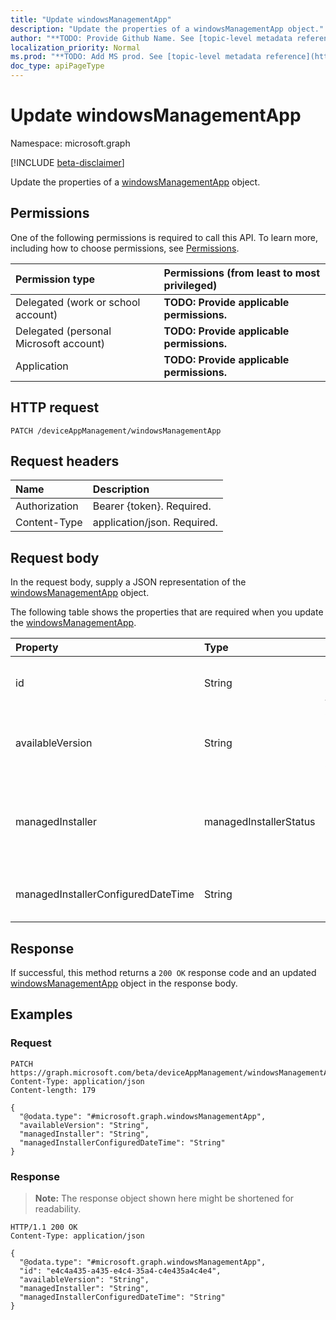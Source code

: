 ```yaml
---
title: "Update windowsManagementApp"
description: "Update the properties of a windowsManagementApp object."
author: "**TODO: Provide Github Name. See [topic-level metadata reference](https://msgo.azurewebsites.net/add/document/guidelines/metadata.html#topic-level-metadata)**"
localization_priority: Normal
ms.prod: "**TODO: Add MS prod. See [topic-level metadata reference](https://msgo.azurewebsites.net/add/document/guidelines/metadata.html#topic-level-metadata)**"
doc_type: apiPageType
---
```


# Update windowsManagementApp
Namespace: microsoft.graph

[!INCLUDE [beta-disclaimer](../../includes/beta-disclaimer.md)]

Update the properties of a [windowsManagementApp](../resources/windowsmanagementapp.md) object.

## Permissions
One of the following permissions is required to call this API. To learn more, including how to choose permissions, see [Permissions](/graph/permissions-reference).

|Permission type|Permissions (from least to most privileged)|
|:---|:---|
|Delegated (work or school account)|**TODO: Provide applicable permissions.**|
|Delegated (personal Microsoft account)|**TODO: Provide applicable permissions.**|
|Application|**TODO: Provide applicable permissions.**|

## HTTP request

<!-- {
  "blockType": "ignored"
}
-->
``` http
PATCH /deviceAppManagement/windowsManagementApp
```

## Request headers
|Name|Description|
|:---|:---|
|Authorization|Bearer {token}. Required.|
|Content-Type|application/json. Required.|

## Request body
In the request body, supply a JSON representation of the [windowsManagementApp](../resources/windowsmanagementapp.md) object.

The following table shows the properties that are required when you update the [windowsManagementApp](../resources/windowsmanagementapp.md).

|Property|Type|Description|
|:---|:---|:---|
|id|String|**TODO: Add Description** Inherited from [entity](../resources/entity.md)|
|availableVersion|String|Windows management app available version.|
|managedInstaller|managedInstallerStatus|Managed Installer Status. Possible values are: `disabled`, `enabled`.|
|managedInstallerConfiguredDateTime|String|Managed Installer Configured Date Time|



## Response

If successful, this method returns a `200 OK` response code and an updated [windowsManagementApp](../resources/windowsmanagementapp.md) object in the response body.

## Examples

### Request
<!-- {
  "blockType": "request",
  "name": "update_windowsmanagementapp"
}
-->
``` http
PATCH https://graph.microsoft.com/beta/deviceAppManagement/windowsManagementApp
Content-Type: application/json
Content-length: 179

{
  "@odata.type": "#microsoft.graph.windowsManagementApp",
  "availableVersion": "String",
  "managedInstaller": "String",
  "managedInstallerConfiguredDateTime": "String"
}
```


### Response
>**Note:** The response object shown here might be shortened for readability.
<!-- {
  "blockType": "response",
  "truncated": true
}
-->
``` http
HTTP/1.1 200 OK
Content-Type: application/json

{
  "@odata.type": "#microsoft.graph.windowsManagementApp",
  "id": "e4c4a435-a435-e4c4-35a4-c4e435a4c4e4",
  "availableVersion": "String",
  "managedInstaller": "String",
  "managedInstallerConfiguredDateTime": "String"
}
```

